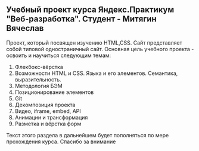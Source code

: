 Учебный проект курса Яндекс.Практикум "Веб-разработка". Студент - Митягин Вячеслав
------
Проект, который посвящен изучению HTML,CSS.
Сайт представляет собой типовой одностраничный сайт.
Основная цель учебного проекта - освоить и научиться следующим темам:
1. Флекбокс-вёрстка
2. Возможности HTML и CSS. Языка и его элементов. Семантика, выразительность.
3. Методология БЭМ
4. Позиционирование элементов
5. Git
6. Декомпозиция проекта
7. Видео, iframe, embed, API
8. Анимации и трансформация
9. Разметка и вёрстка форм

Текст этого раздела в дальнейшем будет пополняться по мере прохождения курса. Спасибо за внимание
